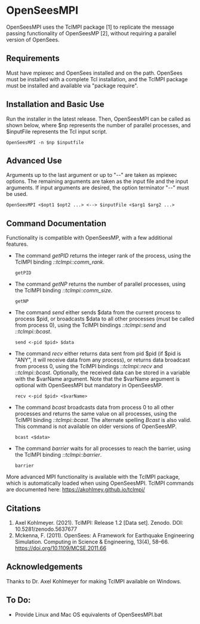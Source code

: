 # OpenSeesMPI
OpenSeesMPI uses the TclMPI package [1] to replicate the message passing functionality of OpenSeesMP [2], without requiring a parallel version of OpenSees. 

## Requirements
Must have mpiexec and OpenSees installed and on the path. OpenSees must be installed with a complete Tcl installation, and the TclMPI package must be installed and available via "package require". 

## Installation and Basic Use
Run the installer in the latest release.
Then, OpenSeesMPI can be called as shown below, where $np represents the number of parallel processes, and $inputFile represents the Tcl input script.

`OpenSeesMPI -n $np $inputfile`
  
## Advanced Use
Arguments up to the last argument or up to "--" are taken as mpiexec options.
The remaining arguments are taken as the input file and the input arguments.
If input arguments are desired, the option terminator "--" must be used.

`OpenSeesMPI <$opt1 $opt2 ...> <--> $inputFile <$arg1 $arg2 ...>`
  
## Command Documentation
Functionality is compatible with OpenSeesMP, with a few additional features.
  
* The command _getPID_ returns the integer rank of the process, using the TclMPI binding _::tclmpi::comm_rank_.
  
  `getPID` 
  
* The command _getNP_ returns the number of parallel processes, using the TclMPI binding _::tclmpi::comm_size_.
  
  `getNP` 
  
* The command _send_ either sends $data from the current process to process $pid, or broadcasts $data to all other processes (must be called from process 0), using the TclMPI bindings _::tclmpi::send_ and _::tclmpi::bcast_.
  
  `send <-pid $pid> $data`
  
* The command _recv_ either returns data sent from pid $pid (if $pid is "ANY", it will receive data from any process), or returns data broadcast from process 0, using the TclMPI bindings _::tclmpi::recv_ and _::tclmpi::bcast_. Optionally, the received data can be stored in a variable with the $varName argument. Note that the $varName argument is optional with OpenSeesMPI but mandatory in OpenSeesMP.
  
  `recv <-pid $pid> <$varName>`
  
* The command _bcast_ broadcasts data from process 0 to all other processes and returns the same value on all processes, using the TclMPI binding _::tclmpi::bcast_. The alternate spelling _Bcast_ is also valid. This command is not available on older versions of OpenSeesMP.

  `bcast <$data>`
  
* The command _barrier_ waits for all processes to reach the barrier, using the TclMPI binding _::tclmpi::barrier_.
  
  `barrier`
  
More advanced MPI functionality is available with the TclMPI package, which is automatically loaded when using OpenSeesMPI. TclMPI commands are documented here: https://akohlmey.github.io/tclmpi/

## Citations
1. Axel Kohlmeyer. (2021). TclMPI: Release 1.2 [Data set]. Zenodo. DOI: 10.5281/zenodo.5637677
2. Mckenna, F. (2011). OpenSees: A Framework for Earthquake Engineering Simulation. Computing in Science & Engineering, 13(4), 58–66. https://doi.org/10.1109/MCSE.2011.66

## Acknowledgements
Thanks to Dr. Axel Kohlmeyer for making TclMPI available on Windows.

## To Do:
* Provide Linux and Mac OS equivalents of OpenSeesMPI.bat
